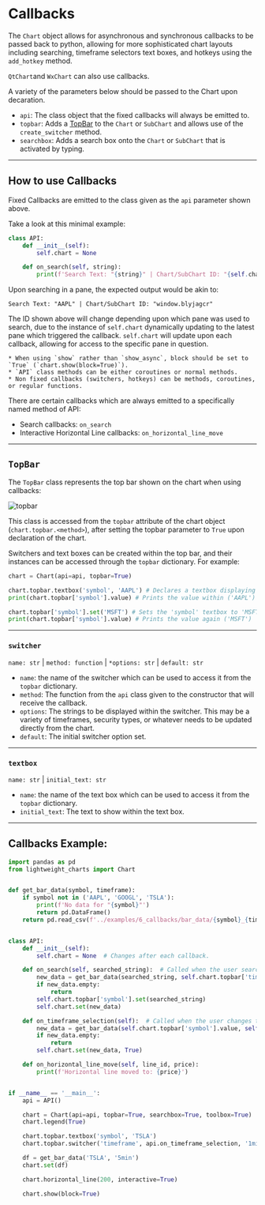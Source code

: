 # Callbacks

The `Chart` object allows for asynchronous and synchronous callbacks to be passed back to python, allowing for more sophisticated chart layouts including searching, timeframe selectors text boxes, and hotkeys using the `add_hotkey` method.

`QtChart`and `WxChart` can also use callbacks.

A variety of the parameters below should be passed to the Chart upon decaration.
* `api`: The class object that the fixed callbacks will always be emitted to.
* `topbar`: Adds a [TopBar](#topbar) to the `Chart` or `SubChart` and allows use of the `create_switcher` method.
* `searchbox`: Adds a search box onto the `Chart` or `SubChart` that is activated by typing.

___
## How to use Callbacks

Fixed Callbacks are emitted to the class given as the `api` parameter shown above.

Take a look at this minimal example:

```python
class API:
    def __init__(self):
        self.chart = None

    def on_search(self, string):
        print(f'Search Text: "{string}" | Chart/SubChart ID: "{self.chart.id}"')
```
Upon searching in a pane, the expected output would be akin to:
```
Search Text: "AAPL" | Chart/SubChart ID: "window.blyjagcr"
```
The ID shown above will change depending upon which pane was used to search, due to the instance of `self.chart` dynamically updating to the latest pane which triggered the callback.
`self.chart` will update upon each callback, allowing for access to the specific pane in question.

```{important}
* When using `show` rather than `show_async`, block should be set to `True` (`chart.show(block=True)`).
* `API` class methods can be either coroutines or normal methods.
* Non fixed callbacks (switchers, hotkeys) can be methods, coroutines, or regular functions.
```

There are certain callbacks which are always emitted to a specifically named method of API:
* Search callbacks: `on_search`
* Interactive Horizontal Line callbacks: `on_horizontal_line_move`

___

## `TopBar`
The `TopBar` class represents the top bar shown on the chart when using callbacks:

![topbar](https://i.imgur.com/Qu2FW9Y.png)

This class is accessed from the `topbar` attribute of the chart object (`chart.topbar.<method>`), after setting the topbar parameter to `True` upon declaration of the chart.

Switchers and text boxes can be created within the top bar, and their instances can be accessed through the `topbar` dictionary. For example:

```python
chart = Chart(api=api, topbar=True)

chart.topbar.textbox('symbol', 'AAPL') # Declares a textbox displaying 'AAPL'.
print(chart.topbar['symbol'].value) # Prints the value within ('AAPL')

chart.topbar['symbol'].set('MSFT') # Sets the 'symbol' textbox to 'MSFT'
print(chart.topbar['symbol'].value) # Prints the value again ('MSFT')
```
___

### `switcher`
`name: str` | `method: function` | `*options: str` | `default: str`

* `name`: the name of the switcher which can be used to access it from the `topbar` dictionary.
* `method`: The function from the `api` class given to the constructor that will receive the callback.
* `options`: The strings to be displayed within the switcher. This may be a variety of timeframes, security types, or whatever needs to be updated directly from the chart.
* `default`: The initial switcher option set.
___

### `textbox`
`name: str` | `initial_text: str`

* `name`: the name of the text box which can be used to access it from the `topbar` dictionary.
* `initial_text`: The text to show within the text box.
___

## Callbacks Example:

```python
import pandas as pd
from lightweight_charts import Chart


def get_bar_data(symbol, timeframe):
    if symbol not in ('AAPL', 'GOOGL', 'TSLA'):
        print(f'No data for "{symbol}"')
        return pd.DataFrame()
    return pd.read_csv(f'../examples/6_callbacks/bar_data/{symbol}_{timeframe}.csv')


class API:
    def __init__(self):
        self.chart = None  # Changes after each callback.

    def on_search(self, searched_string):  # Called when the user searches.
        new_data = get_bar_data(searched_string, self.chart.topbar['timeframe'].value)
        if new_data.empty:
            return
        self.chart.topbar['symbol'].set(searched_string)
        self.chart.set(new_data)

    def on_timeframe_selection(self):  # Called when the user changes the timeframe.
        new_data = get_bar_data(self.chart.topbar['symbol'].value, self.chart.topbar['timeframe'].value)
        if new_data.empty:
            return
        self.chart.set(new_data, True)

    def on_horizontal_line_move(self, line_id, price):
        print(f'Horizontal line moved to: {price}')


if __name__ == '__main__':
    api = API()

    chart = Chart(api=api, topbar=True, searchbox=True, toolbox=True)
    chart.legend(True)

    chart.topbar.textbox('symbol', 'TSLA')
    chart.topbar.switcher('timeframe', api.on_timeframe_selection, '1min', '5min', '30min', default='5min')

    df = get_bar_data('TSLA', '5min')
    chart.set(df)

    chart.horizontal_line(200, interactive=True)

    chart.show(block=True)
```
